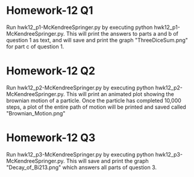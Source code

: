 # Homework-12 Q1
Run hwk12_p1-McKendreeSpringer.py by executing python hwk12_p1-McKendreeSpringer.py. This will print the answers to parts a and b of question 1 as text, and will save and print the graph "ThreeDiceSum.png" for part c of question 1.

# Homework-12 Q2
Run hwk12_p2-McKendreeSpringer.py by executing python hwk12_p2-McKendreeSpringer.py. This will print an animated plot showing the brownian motion of a particle. Once the particle has completed 10,000 steps, a plot of the entire path of motion will be printed and saved called "Brownian_Motion.png"

# Homework-12 Q3
Run hwk12_p3-McKendreeSpringer.py by executing python hwk12_p3-McKendreeSpringer.py. This will save and print the graph "Decay_of_Bi213.png" which answers all parts of question 3.
